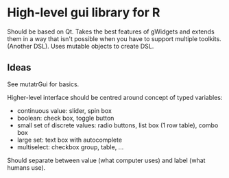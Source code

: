 High-level gui library for R
============================

Should be based on Qt.  Takes the best features of gWidgets and extends them in a way that isn't possible when you have to support multiple toolkits. (Another DSL).  Uses mutable objects to create DSL.

Ideas
-----

See mutatrGui for basics.

Higher-level interface should be centred around concept of typed variables:

* continuous value: slider, spin box
* boolean: check box, toggle button
* small set of discrete values: radio buttons, list box (1 row table), combo box
* large set: text box with autocomplete
* multiselect: checkbox group, table, ...

Should separate between value (what computer uses) and label (what humans use).

